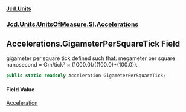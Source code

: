 #### [Jcd.Units](index 'index')
### [Jcd.Units.UnitsOfMeasure.SI](Jcd.Units.UnitsOfMeasure.SI 'Jcd.Units.UnitsOfMeasure.SI').[Accelerations](Accelerations 'Jcd.Units.UnitsOfMeasure.SI.Accelerations')

## Accelerations.GigameterPerSquareTick Field

gigameter per square tick defined such that: megameter per square nanosecond = Gm/tick² ×
(1000.0)/((100.0)*(100.0)).

```csharp
public static readonly Acceleration GigameterPerSquareTick;
```

#### Field Value
[Acceleration](Acceleration 'Jcd.Units.UnitTypes.Acceleration')